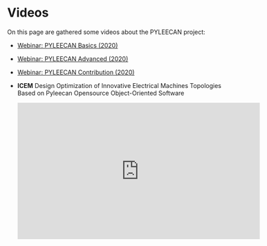 Videos
======

On this page are gathered some videos about the PYLEECAN project:

* [Webinar: PYLEECAN Basics (2020)](webinar_1.md)
* [Webinar: PYLEECAN Advanced (2020)](webinar_2.md)
* [Webinar: PYLEECAN Contribution (2020)](webinar_3.md)

* **ICEM** Design Optimization of Innovative Electrical Machines Topologies Based on Pyleecan Opensource Object-Oriented Software
    <iframe width="560" height="315" src="https://www.youtube.com/embed/Zr9Oe3pYYTk" frameborder="0" allow="accelerometer; autoplay;clipboard-write; encrypted-media; gyroscope; picture-in-picture" allowfullscreen></iframe>
